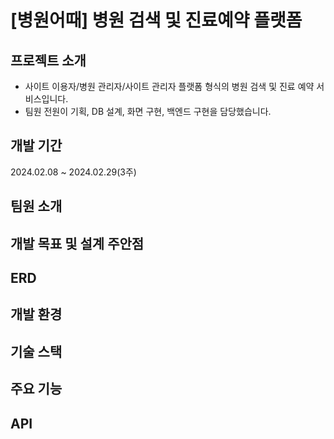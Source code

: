 # [병원어때] 병원 검색 및 진료예약 플랫폼
## 프로젝트 소개
- 사이트 이용자/병원 관리자/사이트 관리자 플랫폼 형식의 병원 검색 및 진료 예약 서비스입니다.
- 팀원 전원이 기획, DB 설계, 화면 구현, 백엔드 구현을 담당했습니다.

## 개발 기간
2024.02.08 ~ 2024.02.29(3주)

## 팀원 소개

## 개발 목표 및 설계 주안점

## ERD

## 개발 환경

## 기술 스택

## 주요 기능

## API
